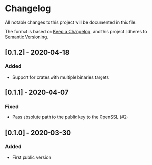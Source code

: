 # Changelog

All notable changes to this project will be documented in this file.

The format is based on [Keep a Changelog](https://keepachangelog.com/en/1.0.0/),
and this project adheres to [Semantic Versioning](https://semver.org/spec/v2.0.0.html).

## [0.1.2] - 2020-04-18

### Added

- Support for crates with multiple binaries targets

## [0.1.1] - 2020-04-07

### Fixed

- Pass absolute path to the public key to the OpenSSL (#2)

## [0.1.0] - 2020-03-30

### Added

- First public version
